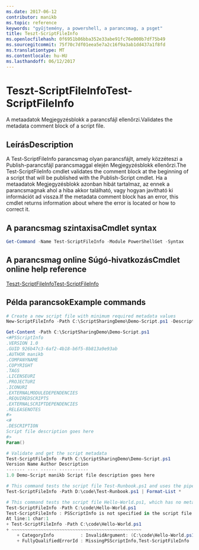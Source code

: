 ```yaml
---
ms.date: 2017-06-12
contributor: manikb
ms.topic: reference
keywords: "gyűjtemény, a powershell, a parancsmag, a psget"
title: Teszt-ScriptFileInfo
ms.openlocfilehash: 0f6951b86bba352e33abe91fc76e000b7df75b49
ms.sourcegitcommit: 75f70c7df01eea5e7a2c16f9a3ab1dd437a1f8fd
ms.translationtype: MT
ms.contentlocale: hu-HU
ms.lasthandoff: 06/12/2017
---
```

# <a name="test-scriptfileinfo"></a><span data-ttu-id="0154f-103">Teszt-ScriptFileInfo</span><span class="sxs-lookup"><span data-stu-id="0154f-103">Test-ScriptFileInfo</span></span>

<span data-ttu-id="0154f-104">A metaadatok Megjegyzésblokk a parancsfájl ellenőrzi.</span><span class="sxs-lookup"><span data-stu-id="0154f-104">Validates the metadata comment block of a script file.</span></span>

## <a name="description"></a><span data-ttu-id="0154f-105">Leírás</span><span class="sxs-lookup"><span data-stu-id="0154f-105">Description</span></span>

<span data-ttu-id="0154f-106">A Test-ScriptFileInfo parancsmag olyan parancsfájlt, amely közzéteszi a Publish-parancsfájl parancsmaggal elején Megjegyzésblokk ellenőrzi.</span><span class="sxs-lookup"><span data-stu-id="0154f-106">The Test-ScriptFileInfo cmdlet validates the comment block at the beginning of a script that will be published with the Publish-Script cmdlet.</span></span>
<span data-ttu-id="0154f-107">Ha a metaadatok Megjegyzésblokk azonban hibát tartalmaz, az ennek a parancsmagnak ahol a hiba akkor található, vagy hogyan javítható ki információt ad vissza.</span><span class="sxs-lookup"><span data-stu-id="0154f-107">If the metadata comment block has an error, this cmdlet returns information about where the error is located or how to correct it.</span></span>

## <a name="cmdlet-syntax"></a><span data-ttu-id="0154f-108">A parancsmag szintaxisa</span><span class="sxs-lookup"><span data-stu-id="0154f-108">Cmdlet syntax</span></span>

```powershell
Get-Command -Name Test-ScriptFileInfo -Module PowerShellGet -Syntax
```
## <a name="cmdlet-online-help-reference"></a><span data-ttu-id="0154f-109">A parancsmag online Súgó-hivatkozás</span><span class="sxs-lookup"><span data-stu-id="0154f-109">Cmdlet online help reference</span></span>

[<span data-ttu-id="0154f-110">Teszt-ScriptFileInfo</span><span class="sxs-lookup"><span data-stu-id="0154f-110">Test-ScriptFileInfo</span></span>](http://go.microsoft.com/fwlink/?LinkId=619791)

## <a name="example-commands"></a><span data-ttu-id="0154f-111">Példa parancsok</span><span class="sxs-lookup"><span data-stu-id="0154f-111">Example commands</span></span>
```powershell
# Create a new script file with minimum required metadata values
New-ScriptFileInfo -Path C:\ScriptSharingDemo\Demo-Script.ps1 -Description "Script file description goes here"

Get-Content -Path C:\ScriptSharingDemo\Demo-Script.ps1
<#PSScriptInfo
.VERSION 1.0
.GUID 926b47c3-6af2-4b18-b6f5-8b813a9e93ab
.AUTHOR manikb
.COMPANYNAME
.COPYRIGHT
.TAGS
.LICENSEURI
.PROJECTURI
.ICONURI
.EXTERNALMODULEDEPENDENCIES
.REQUIREDSCRIPTS
.EXTERNALSCRIPTDEPENDENCIES
.RELEASENOTES
#>
<#
.DESCRIPTION
Script file description goes here
#>
Param()

# Validate and get the script metadata
Test-ScriptFileInfo -Path C:\ScriptSharingDemo\Demo-Script.ps1
Version Name Author Description
------- ---- ------ -----------
1.0 Demo-Script manikb Script file description goes here

# This command tests the script file Test-Runbook.ps1 and uses the pipeline operator to pass the results to the Format-List cmdlet to format the results.
Test-ScriptFileInfo -Path D:\code\Test-Runbook.ps1 | Format-List *

# This command tests the script file Hello-World.ps1, which has no metadata associated with it.
Test-ScriptFileInfo -Path C:\code\Hello-World.ps1
Test-ScriptFileInfo : PSScriptInfo is not specified in the script file 'C:\code\Hello-World.ps1'. You can use the Update-ScriptFileInfo with -Force or New-ScriptFileInfo cmdlet to add the PSScriptInfo to the script file.
At line:1 char:1
+ Test-ScriptFileInfo -Path C:\code\Hello-World.ps1
+ ~~~~~~~~~~~~~~~~~~~~~~~~~~~~~~~~~~~~~~~~~~~~~~~~~
    + CategoryInfo          : InvalidArgument: (C:\code\Hello-World.ps1:String) [Test-ScriptFileInfo], ArgumentException
    + FullyQualifiedErrorId : MissingPSScriptInfo,Test-ScriptFileInfo

```

